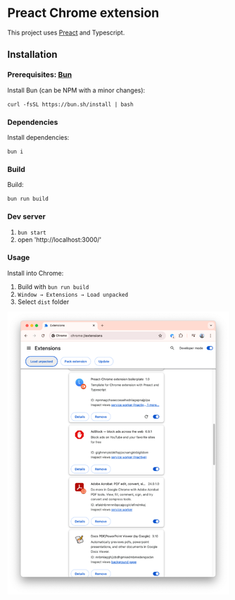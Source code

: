 # Preact Chrome extension

This project uses [Preact](https://preactjs.com/) and Typescript. 

## Installation

### Prerequisites: [Bun](https://bun.sh/docs/installation)

Install Bun (can be NPM with a minor changes):

`curl -fsSL https://bun.sh/install | bash`

### Dependencies

Install dependencies:

`bun i`

### Build

Build:

`bun run build`

### Dev server

1. `bun start`
2. open 'http://localhost:3000/'

### Usage

Install into Chrome:

1. Build with `bun run build` 
2. `Window → Extensions → Load unpacked`
3. Select `dist` folder

![install](install.png)